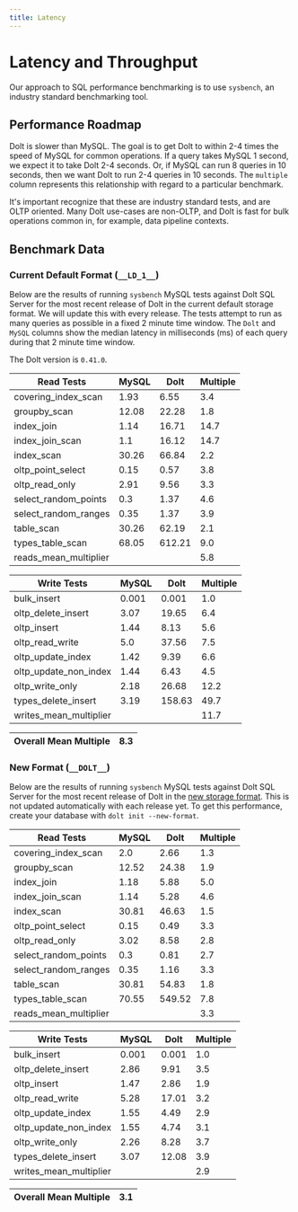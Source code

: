 ```yaml
---
title: Latency
---
```


# Latency and Throughput

Our approach to SQL performance benchmarking is to use `sysbench`, an
industry standard benchmarking tool.

## Performance Roadmap

Dolt is slower than MySQL. The goal is to get Dolt to within 2-4 times
the speed of MySQL for common operations. If a query takes MySQL 1
second, we expect it to take Dolt 2-4 seconds. Or, if MySQL can run 8
queries in 10 seconds, then we want Dolt to run 2-4 queries in 10
seconds. The `multiple` column represents this relationship with
regard to a particular benchmark.

It's important recognize that these are industry standard tests, and
are OLTP oriented. Many Dolt use-cases are non-OLTP, and Dolt is fast
for bulk operations common in, for example, data pipeline contexts.

## Benchmark Data

### Current Default Format (`__LD_1__`)

Below are the results of running `sysbench` MySQL tests against Dolt
SQL Server for the most recent release of Dolt in the current default 
storage format. We will update this with every release. The tests 
attempt to run as many queries as possible in a fixed 2 minute time 
window. The `Dolt` and `MySQL` columns show the median latency in 
milliseconds (ms) of each query during that 2 minute time window.

The Dolt version is `0.41.0`.
<!-- START___LD_1___LATENCY_RESULTS_TABLE -->
|       Read Tests        | MySQL |  Dolt  | Multiple |
|-------------------------|-------|--------|----------|
| covering\_index\_scan   |  1.93 |   6.55 |      3.4 |
| groupby\_scan           | 12.08 |  22.28 |      1.8 |
| index\_join             |  1.14 |  16.71 |     14.7 |
| index\_join\_scan       |   1.1 |  16.12 |     14.7 |
| index\_scan             | 30.26 |  66.84 |      2.2 |
| oltp\_point\_select     |  0.15 |   0.57 |      3.8 |
| oltp\_read\_only        |  2.91 |   9.56 |      3.3 |
| select\_random\_points  |   0.3 |   1.37 |      4.6 |
| select\_random\_ranges  |  0.35 |   1.37 |      3.9 |
| table\_scan             | 30.26 |  62.19 |      2.1 |
| types\_table\_scan      | 68.05 | 612.21 |      9.0 |
| reads\_mean\_multiplier |       |        |      5.8 |

|       Write Tests        | MySQL |  Dolt  | Multiple |
|--------------------------|-------|--------|----------|
| bulk\_insert             | 0.001 |  0.001 |      1.0 |
| oltp\_delete\_insert     |  3.07 |  19.65 |      6.4 |
| oltp\_insert             |  1.44 |   8.13 |      5.6 |
| oltp\_read\_write        |   5.0 |  37.56 |      7.5 |
| oltp\_update\_index      |  1.42 |   9.39 |      6.6 |
| oltp\_update\_non\_index |  1.44 |   6.43 |      4.5 |
| oltp\_write\_only        |  2.18 |  26.68 |     12.2 |
| types\_delete\_insert    |  3.19 | 158.63 |     49.7 |
| writes\_mean\_multiplier |       |        |     11.7 |

| Overall Mean Multiple | 8.3 |
|-----------------------|-----|
<!-- END___LD_1___LATENCY_RESULTS_TABLE -->

### New Format (`__DOLT__`)

Below are the results of running `sysbench` MySQL tests against Dolt
SQL Server for the most recent release of Dolt in the [new 
storage format](https://www.dolthub.com/blog/2022-08-12-new-format-migraiton/).
This is not updated automatically with each release yet.
To get this performance, create your database with `dolt init --new-format`. 
<!-- START___DOLT___LATENCY_RESULTS_TABLE -->
|       Read Tests        | MySQL |  Dolt  | Multiple |
|-------------------------|-------|--------|----------|
| covering\_index\_scan   |   2.0 |   2.66 |      1.3 |
| groupby\_scan           | 12.52 |  24.38 |      1.9 |
| index\_join             |  1.18 |   5.88 |      5.0 |
| index\_join\_scan       |  1.14 |   5.28 |      4.6 |
| index\_scan             | 30.81 |  46.63 |      1.5 |
| oltp\_point\_select     |  0.15 |   0.49 |      3.3 |
| oltp\_read\_only        |  3.02 |   8.58 |      2.8 |
| select\_random\_points  |   0.3 |   0.81 |      2.7 |
| select\_random\_ranges  |  0.35 |   1.16 |      3.3 |
| table\_scan             | 30.81 |  54.83 |      1.8 |
| types\_table\_scan      | 70.55 | 549.52 |      7.8 |
| reads\_mean\_multiplier |       |        |      3.3 |

|       Write Tests        | MySQL | Dolt  | Multiple |
|--------------------------|-------|-------|----------|
| bulk\_insert             | 0.001 | 0.001 |      1.0 |
| oltp\_delete\_insert     |  2.86 |  9.91 |      3.5 |
| oltp\_insert             |  1.47 |  2.86 |      1.9 |
| oltp\_read\_write        |  5.28 | 17.01 |      3.2 |
| oltp\_update\_index      |  1.55 |  4.49 |      2.9 |
| oltp\_update\_non\_index |  1.55 |  4.74 |      3.1 |
| oltp\_write\_only        |  2.26 |  8.28 |      3.7 |
| types\_delete\_insert    |  3.07 | 12.08 |      3.9 |
| writes\_mean\_multiplier |       |       |      2.9 |

| Overall Mean Multiple | 3.1 |
|-----------------------|-----|
<!-- END___DOLT___LATENCY_RESULTS_TABLE -->
<br/>
